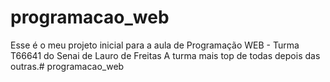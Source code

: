 # programacao_web
Esse é o meu projeto inicial para a aula de Programação WEB - Turma T66641 do Senai de Lauro de Freitas
A turma mais top de todas depois das outras.# programacao_web
